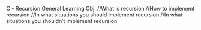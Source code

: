 C - Recursion
General Learning Obj:
//What is recursion
//How to implement recursion
//In what situations you should implement recursion
//In what situations you shouldn’t implement recursion
